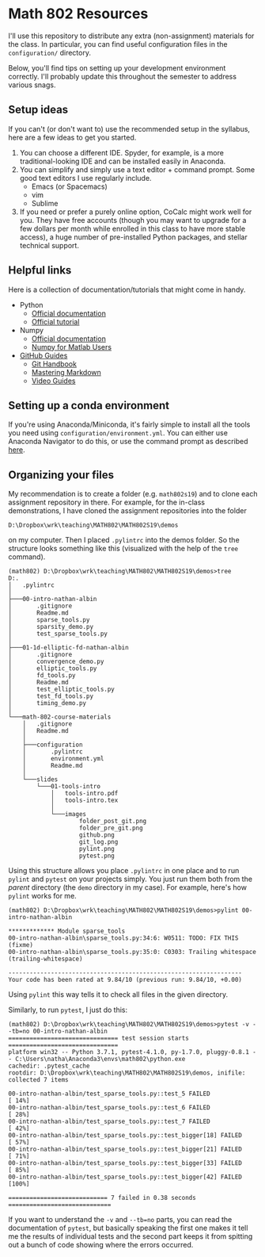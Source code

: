 # Math 802 Resources

I'll use this repository to distribute any extra (non-assignment) materials for the class.  In particular, you can find useful configuration files in the ``configuration/`` directory.

Below, you'll find tips on setting up your development environment correctly.  I'll probably update this throughout the semester to address various snags.

## Setup ideas

If you can't (or don't want to) use the recommended setup in the syllabus, here are a few ideas to get you started.

1. You can choose a different IDE.  Spyder, for example, is a more traditional-looking IDE and can be installed easily in Anaconda.
1. You can simplify and simply use a text editor + command prompt.  Some good text editors I use regularly include.
    - Emacs (or Spacemacs)
    - vim
    - Sublime
1. If you need or prefer a purely online option, CoCalc might work well for you.  They have free accounts (though you may want to upgrade for a few dollars per month while enrolled in this class to have more stable access), a huge number of pre-installed Python packages, and stellar technical support.

## Helpful links

Here is a collection of documentation/tutorials that might come in handy.

- Python
    - [Official documentation](https://docs.python.org/3/)
    - [Official tutorial](https://docs.python.org/3/tutorial/index.html)
- Numpy
    - [Official documentation](https://docs.scipy.org/doc/numpy/)
    - [Numpy for Matlab Users](https://docs.scipy.org/doc/numpy-1.15.0/user/numpy-for-matlab-users.html)
- [GitHub Guides](https://guides.github.com/)
    - [Git Handbook](https://guides.github.com/introduction/git-handbook/)
    - [Mastering Markdown](https://guides.github.com/features/mastering-markdown/)
    - [Video Guides](https://www.youtube.com/githubguides)

## Setting up a conda environment

If you're using Anaconda/Miniconda, it's fairly simple to install all the tools you need using ``configuration/environment.yml``.  You can either use Anaconda Navigator to do this, or use the command prompt as described [here](https://conda.io/docs/user-guide/tasks/manage-environments.html#creating-an-environment-from-an-environment-yml-file).

## Organizing your files

My recommendation is to create a folder (e.g. ``math802s19``) and to clone each assignment repository in there. For example, for the in-class demonstrations, I have cloned the assignment repositories into the folder

``D:\Dropbox\wrk\teaching\MATH802\MATH802S19\demos``

on my computer.  Then I placed ``.pylintrc`` into the demos folder.  So the structure looks something like this (visualized with the help of the ``tree`` command).

    (math802) D:\Dropbox\wrk\teaching\MATH802\MATH802S19\demos>tree
    D:.
    │   .pylintrc
    │
    ├───00-intro-nathan-albin
    │       .gitignore
    │       Readme.md
    │       sparse_tools.py
    │       sparsity_demo.py
    │       test_sparse_tools.py
    │
    ├───01-1d-elliptic-fd-nathan-albin
    │       .gitignore
    │       convergence_demo.py
    │       elliptic_tools.py
    │       fd_tools.py
    │       Readme.md
    │       test_elliptic_tools.py
    │       test_fd_tools.py
    │       timing_demo.py
    │
    └───math-802-course-materials
        │   .gitignore
        │   Readme.md
        │
        ├───configuration
        │       .pylintrc
        │       environment.yml
        │       Readme.md
        │
        └───slides
            └───01-tools-intro
                │   tools-intro.pdf
                │   tools-intro.tex
                │
                └───images
                        folder_post_git.png
                        folder_pre_git.png
                        github.png
                        git_log.png
                        pylint.png
                        pytest.png

Using this structure allows you place ``.pylintrc`` in one place and to run ``pylint`` and ``pytest`` on your projects simply.  You just run them both from the *parent* directory (the ``demo`` directory in my case).  For example, here's how ``pylint`` works for me.

    (math802) D:\Dropbox\wrk\teaching\MATH802\MATH802S19\demos>pylint 00-intro-nathan-albin

    ************* Module sparse_tools
    00-intro-nathan-albin\sparse_tools.py:34:6: W0511: TODO: FIX THIS (fixme)
    00-intro-nathan-albin\sparse_tools.py:35:0: C0303: Trailing whitespace (trailing-whitespace)

    ------------------------------------------------------------------
    Your code has been rated at 9.84/10 (previous run: 9.84/10, +0.00)

Using ``pylint`` this way tells it to check all files in the given directory.

Similarly, to run ``pytest``, I just do this:

    (math802) D:\Dropbox\wrk\teaching\MATH802\MATH802S19\demos>pytest -v --tb=no 00-intro-nathan-albin
    =============================== test session starts ===============================
    platform win32 -- Python 3.7.1, pytest-4.1.0, py-1.7.0, pluggy-0.8.1 -- C:\Users\natha\Anaconda3\envs\math802\python.exe
    cachedir: .pytest_cache
    rootdir: D:\Dropbox\wrk\teaching\MATH802\MATH802S19\demos, inifile:
    collected 7 items

    00-intro-nathan-albin/test_sparse_tools.py::test_5 FAILED                    [ 14%]
    00-intro-nathan-albin/test_sparse_tools.py::test_6 FAILED                    [ 28%]
    00-intro-nathan-albin/test_sparse_tools.py::test_7 FAILED                    [ 42%]
    00-intro-nathan-albin/test_sparse_tools.py::test_bigger[18] FAILED           [ 57%]
    00-intro-nathan-albin/test_sparse_tools.py::test_bigger[21] FAILED           [ 71%]
    00-intro-nathan-albin/test_sparse_tools.py::test_bigger[33] FAILED           [ 85%]
    00-intro-nathan-albin/test_sparse_tools.py::test_bigger[42] FAILED           [100%]

    ============================ 7 failed in 0.38 seconds =============================

If you want to understand the `-v` and `--tb=no` parts, you can read the documentation of ``pytest``, but basically speaking the first one makes it tell me the results of individual tests and the second part keeps it from spitting out a bunch of code showing where the errors occurred.
